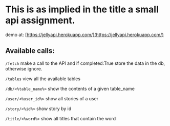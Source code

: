 # This is as implied in the title a small api assignment. 

demo at: [https://jellyapi.herokuapp.com/](https://jellyapi.herokuapp.com/)

## Available calls:

```/fetch```
make a call to the API and if completed:True store the data in the db, otherwise ignore. 

```/tables```
view all the available tables 

```/db/<%table_name%>```
show the contents of a given table_name

```/user/<%user_id%>```
show all stories of a user

```/story/<%id%>```
show story by id

```/title/<%word%>```
show all titles that contain the word

